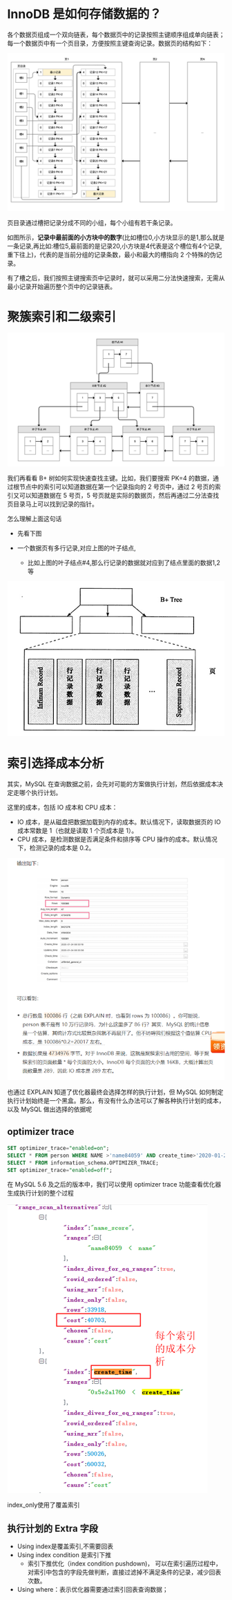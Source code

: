 # InnoDB 是如何存储数据的？



各个数据页组成一个双向链表，每个数据页中的记录按照主键顺序组成单向链表；每一个数据页中有一个页目录，方便按照主键查询记录。数据页的结构如下：

![img](../../../pic/markdown/1302b4a8d877609486c9a9eed2d8d8d1.png)

页目录通过槽把记录分成不同的小组，每个小组有若干条记录。

如图所示，**记录中最前面的小方块中的数字**(比如槽位0,小方块显示的是1,那么就是一条记录,再比如:槽位5,最前面的是记录20,小方块是4代表是这个槽位有4个记录,重下往上)，代表的是当前分组的记录条数，最小和最大的槽指向 2 个特殊的伪记录。

有了槽之后，我们按照主键搜索页中记录时，就可以采用二分法快速搜索，无需从最小记录开始遍历整个页中的记录链表。

# 聚簇索引和二级索引

![img](../../../pic/markdown/e76adf029e63a045e05956039f81f265.png)

我们再看看 B+ 树如何实现快速查找主键。比如，我们要搜索 PK=4 的数据，通过根节点中的索引可以知道数据在第一个记录指向的 2 号页中，通过 2 号页的索引又可以知道数据在 5 号页，5 号页就是实际的数据页，然后再通过二分法查找页目录马上可以找到记录的指针。



怎么理解上面这句话

- 先看下图

- 一个数据页有多行记录,对应上图的叶子结点,
  - 比如上图的叶子结点#4,那么行记录的数据就对应到了结点里面的数据1,2等

![img](../../../pic/markdown/919737-20180408164025591-158405878.jpg)



# 索引选择成本分析

其实，MySQL 在查询数据之前，会先对可能的方案做执行计划，然后依据成本决定走哪个执行计划。



这里的成本，包括 IO 成本和 CPU 成本：

- IO 成本，是从磁盘把数据加载到内存的成本。默认情况下，读取数据页的 IO 成本常数是 1（也就是读取 1 个页成本是 1）。
- CPU 成本，是检测数据是否满足条件和排序等 CPU 操作的成本。默认情况下，检测记录的成本是 0.2。

![1640055159241](../../../pic/markdown/1640055159241.png)

也通过 EXPLAIN 知道了优化器最终会选择怎样的执行计划，但 MySQL 如何制定执行计划始终是一个黑盒。那么，有没有什么办法可以了解各种执行计划的成本，以及 MySQL 做出选择的依据呢

## optimizer trace

```sql
SET optimizer_trace="enabled=on";
SELECT * FROM person WHERE NAME >'name84059' AND create_time>'2020-01-24 06:00:00';
SELECT * FROM information_schema.OPTIMIZER_TRACE;
SET optimizer_trace="enabled=off";
```



在 MySQL 5.6 及之后的版本中，我们可以使用 optimizer trace 功能查看优化器生成执行计划的整个过程

![1640055035999](../../../pic/markdown/1640055035999.png)





index_only使用了覆盖索引

## 执行计划的 Extra 字段

- Using index是覆盖索引,不需要回表
- Using index condition 是索引下推
  - 索引下推优化（index condition pushdown)， 可以在索引遍历过程中，对索引中包含的字段先做判断，直接过滤掉不满足条件的记录，减少回表次数。
- Using where：表示优化器需要通过索引回表查询数据；







